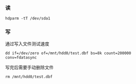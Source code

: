 ### 读

```shell
hdparm -tT /dev/sda1
```

### 写

通过写入文件测试速度

```shell
dd if=/dev/zero of=/mnt/hdd0/test.dbf bs=8k count=200000 conv=fdatasync
```

写完后需要手动删除文件

```shell
rm /mnt/hdd0/test.dbf
```


